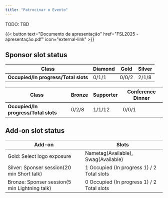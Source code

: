 ```yaml
---
title: "Patrocinar o Evento"
---
```

TODO: TBD

{{< button text="Documento de apresentação" href="FSL2025 - apresentação.pdf" icon="external-link" >}}

## Sponsor slot status
| **Class** | Diamond | Gold | Silver |
| --- | --- | --- | --- |
| **Occupied/In progress/Total slots** | 0/1/1 | 0/0/2 | 2/1/8 |

| **Class** | Bronze | Supporter | Conference Dinner |
| --- | --- | --- | --- |
| **Occupied/In progress/Total slots** | 0/2/8 | 1/1/12 | 0/0/1 |

## Add-on slot status
| Add-on | Slots |
| --- | --- |
| Gold: Select logo exposure | Nametag(Available), Swag(Available) |
| Silver: Sponser session(20 min Short talk) | 1 Occupied (In progress 1) / 2 Total slots | 
| Bronze: Sponser session(5 min Lightning talk) | 0 Occupied (In progress 1) / 2 Total slots | 

